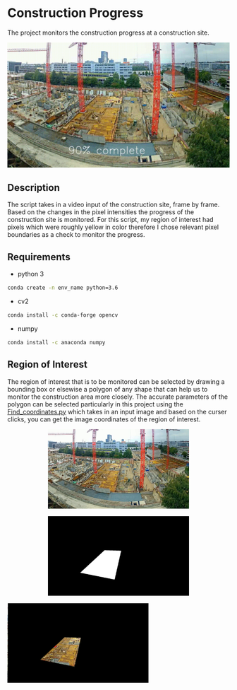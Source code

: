 # Construction Progress

The project monitors the construction progress at a construction site.

![caption](https://github.com/hamza9305/Construction-Progress/blob/main/output/progress.gif)

## Description
The script takes in a video input of the construction site, frame by frame. Based on the changes in the pixel intensities the progress of the construction site is monitored. For this script, my region of interest had pixels which were roughly yellow in color therefore I chose relevant pixel boundaries as a check to monitor the progress.

## Requirements
- python 3
```bash
conda create -n env_name python=3.6
```
- cv2
```bash
conda install -c conda-forge opencv
```
- numpy
```bash
conda install -c anaconda numpy
```
## Region of Interest
The region of interest that is to be monitored can be selected by drawing a bounding box or elsewise a polygon of any shape that can help us to monitor the construction area more closely. The accurate parameters of the polygon can be selected particularly in this project using the [Find_coordinates.py](https://github.com/hamza9305/Construction-Progress/blob/main/Find_coordinates.py) which takes in an input image and based on the curser clicks, you can get the image coordinates of the region of interest.

<p align="center">
  <img width="320" height="180" src="https://github.com/hamza9305/Construction-Progress/blob/main/data/Images/image0.png">
</p>
<p align="center">
  <img width="320" height="180" src="https://github.com/hamza9305/Construction-Progress/blob/main/data/Images/mask.png">
</p>
<p align="center">
  <img width="320" height="180" src="https://github.com/hamza9305/Construction-Progress/blob/main/data/Images/maked_img.png" img align = "left">
</p>

